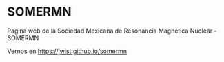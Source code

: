 # SOMERMN
Pagina web de la Sociedad Mexicana de Resonancia Magnética Nuclear - SOMERMN

Vernos en https://jwist.github.io/somermn



